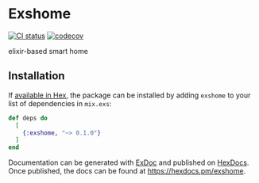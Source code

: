 # Exshome

[![CI status](https://github.com/exshome/exshome/actions/workflows/test.yml/badge.svg)](https://github.com/exshome/exshome/actions)
[![codecov](https://codecov.io/gh/exshome/exshome/branch/main/graph/badge.svg?token=N0HBNURO8P)](https://codecov.io/gh/exshome/exshome)

elixir-based smart home

## Installation

If [available in Hex](https://hex.pm/docs/publish), the package can be installed
by adding `exshome` to your list of dependencies in `mix.exs`:

```elixir
def deps do
  [
    {:exshome, "~> 0.1.0"}
  ]
end
```

Documentation can be generated with [ExDoc](https://github.com/elixir-lang/ex_doc)
and published on [HexDocs](https://hexdocs.pm). Once published, the docs can
be found at <https://hexdocs.pm/exshome>.


